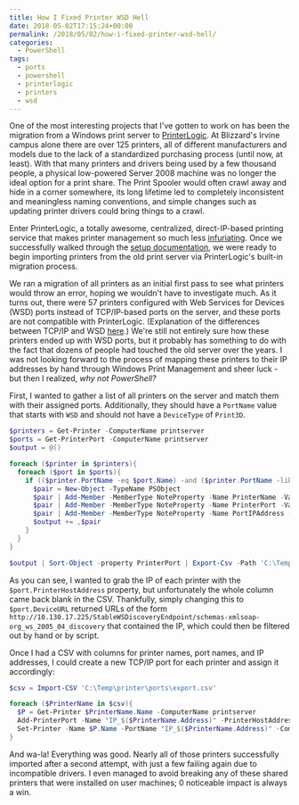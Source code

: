 ```yaml
---
title: How I Fixed Printer WSD Hell
date: 2018-05-02T17:15:24+00:00
permalink: /2018/05/02/how-i-fixed-printer-wsd-hell/
categories:
  - PowerShell
tags:
  - ports
  - powershell
  - printerlogic
  - printers
  - wsd
---
```

One of the most interesting projects that I've gotten to work on has been the migration from a Windows print server to [PrinterLogic](https://www.printerlogic.com/). At Blizzard's Irvine campus alone there are over 125 printers, all of different manufacturers and models due to the lack of a standardized purchasing process (until now, at least). With that many printers and drivers being used by a few thousand people, a physical low-powered Server 2008 machine was no longer the ideal option for a print share. The Print Spooler would often crawl away and hide in a corner somewhere, its long lifetime led to completely inconsistent and meaningless naming conventions, and simple changes such as updating printer drivers could bring things to a crawl.

Enter PrinterLogic, a totally awesome, centralized, direct-IP-based printing service that makes printer management so much less [infuriating](https://www.youtube.com/watch?v=N9wsjroVlu8). Once we successfully walked through the [setup documentation](http://docs.printerlogic.com/Content/C_Installation/Install_Printer_Installer.htm), we were ready to begin importing printers from the old print server via PrinterLogic's built-in migration process.

We ran a migration of all printers as an initial first pass to see what printers would throw an error, hoping we wouldn't have to investigate much. As it turns out, there were 57 printers configured with Web Services for Devices (WSD) ports instead of TCP/IP-based ports on the server, and these ports are not compatible with PrinterLogic. (Explanation of the differences between TCP/IP and WSD [here](https://www.urtech.ca/2013/09/solved-what-is-the-difference-between-a-tcpip-printer-port-and-a-wsd-printer-port/).) We're still not entirely sure how these printers ended up with WSD ports, but it probably has something to do with the fact that dozens of people had touched the old server over the years. I was not looking forward to the process of mapping these printers to their IP addresses by hand through Windows Print Management and sheer luck - but then I realized, _why not PowerShell?_

First, I wanted to gather a list of all printers on the server and match them with their assigned ports. Additionally, they should have a `PortName` value that starts with `WSD` and should not have a `DeviceType` of `Print3D`.

```powershell
$printers = Get-Printer -ComputerName printserver
$ports = Get-PrinterPort -ComputerName printserver
$output = @()

foreach ($printer in $printers){
  foreach ($port in $ports){
    if (($printer.PortName -eq $port.Name) -and ($printer.PortName -like "WSD*") -and ($printer.DeviceType -ne "Print3D")){
      $pair = New-Object -TypeName PSObject
      $pair | Add-Member -MemberType NoteProperty -Name PrinterName -Value $printer.Name
      $pair | Add-Member -MemberType NoteProperty -Name PrinterPort -Value $port.Name
      $pair | Add-Member -MemberType NoteProperty -Name PortIPAddress -Value $port.PrinterHostAddress
      $output += ,$pair
    }
  }
}

$output | Sort-Object -property PrinterPort | Export-Csv -Path 'C:\Temp\printer\ports\export.csv' -Delimiter ','
```

As you can see, I wanted to grab the IP of each printer with the `$port.PrinterHostAddress` property, but unfortunately the whole column came back blank in the CSV. Thankfully, simply changing this to `$port.DeviceURL` returned URLs of the form `http://10.130.17.225/StableWSDiscoveryEndpoint/schemas-xmlsoap-org_ws_2005_04_discovery` that contained the IP, which could then be filtered out by hand or by script.

Once I had a CSV with columns for printer names, port names, and IP addresses, I could create a new TCP/IP port for each printer and assign it accordingly:

```powershell
$csv = Import-CSV 'C:\Temp\printer\ports\export.csv'

foreach ($PrinterName in $csv){
  $P = Get-Printer $PrinterName.Name -ComputerName printserver
  Add-PrinterPort -Name "IP_$($PrinterName.Address)" -PrinterHostAddress $PrinterName.Address -ComputerName printserver
  Set-Printer -Name $P.Name -PortName "IP_$($PrinterName.Address)" -ComputerName printserver
}
```

And wa-la! Everything was good. Nearly all of those printers successfully imported after a second attempt, with just a few failing again due to incompatible drivers. I even managed to avoid breaking any of these shared printers that were installed on user machines; 0 noticeable impact is always a win.
